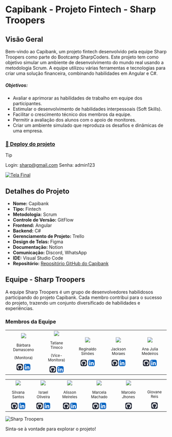 # Capibank - Projeto Fintech - Sharp Troopers

## Visão Geral

Bem-vindo ao Capibank, um projeto fintech desenvolvido pela equipe Sharp Troopers como parte do Bootcamp SharpCoders. Este projeto tem como objetivo simular um ambiente de desenvolvimento do mundo real usando a metodologia Scrum. A equipe utilizou várias ferramentas e tecnologias para criar uma solução financeira, combinando habilidades em Angular e C#.

##### Objetivos:
- Avaliar e aprimorar as habilidades de trabalho em equipe dos participantes.
- Estimular o desenvolvimento de habilidades interpessoais (Soft Skills).
- Facilitar o crescimento técnico dos membros da equipe.
- Permitir a avaliação dos alunos com o apoio de monitores.
- Criar um ambiente simulado que reproduza os desafios e dinâmicas de uma empresa.

### [👑 Deploy do projeto](https://capibank.vercel.app/)

> [!TIP]
>
   > Login: sharp@gmail.com
   > Senha: admin123


<a href="https://capibank.vercel.app/" target="_blank">
  <img src="https://raw.githubusercontent.com/barbaradamasdev/capibank-hackadev/main/Documenta%C3%A7%C3%A3o/Digital-mockup-02.png?token=GHSAT0AAAAAACGQAHVCL4YYMDS76JDLE4QYZOU2SJQ" alt="Tela Final">
</a>



## Detalhes do Projeto

- **Nome:** Capibank
- **Tipo:** Fintech
- **Metodologia:** Scrum
- **Controle de Versão:** GitFlow
- **Frontend:** Angular
- **Backend:** C#
- **Gerenciamento de Projeto:** Trello
- **Design de Telas:** Figma
- **Documentação:** Notion
- **Comunicação:** Discord, WhatsApp
- **IDE:** Visual Studio Code
- **Repositório:** [Repositório GitHub do Capibank](https://github.com/barbaradamasdev/capibank-hackadev)

## Equipe - Sharp Troopers

A equipe Sharp Troopers é um grupo de desenvolvedores habilidosos participando do projeto Capibank. Cada membro contribui para o sucesso do projeto, trazendo um conjunto diversificado de habilidades e experiências.

### Membros da Equipe

<table>
  <tr>
    <td align="center">
      <a href="https://github.com/barbaradamasdev"> <img src="https://avatars.githubusercontent.com/u/115722516?v=4" width="150"/> </a>
        <br>
        <sub>
          <p>Bárbara Damasceno</p>
          <p>(Monitora)</p>
          <a href="https://github.com/barbaradamasdev"><img src="https://github.com/tandpfun/skill-icons/raw/main/icons/Github-Dark.svg" width="20"/></a>
          <a href="https://www.linkedin.com/in/barbaradamas/"><img src="https://github.com/tandpfun/skill-icons/raw/main/icons/LinkedIn.svg" width="20"/></a>
        </sub>
    </td>
   <td align="center">
      <a href="https://github.com/tatianetinoco"> <img src="https://avatars.githubusercontent.com/u/120054718?v=4" width="150"/> </a>
        <br>
        <sub>
          <p>Tatiane Tinoco</p>
          <p>(Vice-Monitora)</p>
          <a href="https://github.com/tatianetinoco"><img src="https://github.com/tandpfun/skill-icons/raw/main/icons/Github-Dark.svg" width="20"/></a>
          <a href="https://www.linkedin.com/in/tatianetinoco/"><img src="https://github.com/tandpfun/skill-icons/raw/main/icons/LinkedIn.svg" width="20"/></a>
        </sub>
    </td>
   <td align="center">
      <a href="https://github.com/regis-jr"> <img src="https://avatars.githubusercontent.com/u/147585926?v=4" width="150"/> </a>
        <br>
        <sub>
          <p>Reginaldo Simões</p>
          <a href="https://github.com/regis-jr"><img src="https://github.com/tandpfun/skill-icons/raw/main/icons/Github-Dark.svg" width="20"/></a>
          <a href="https://www.linkedin.com/in/reginaldo-medeiros-b35283192/"><img src="https://github.com/tandpfun/skill-icons/raw/main/icons/LinkedIn.svg" width="20"/></a>
        </sub>
    </td>
   <td align="center">
      <a href="https://github.com/jacksontadeu"> <img src="https://avatars.githubusercontent.com/u/112899379?v=4" width="150"/> </a>
        <br>
        <sub>
          <p>Jackson Moraes</p>
          <a href="https://github.com/jacksontadeu"><img src="https://github.com/tandpfun/skill-icons/raw/main/icons/Github-Dark.svg" width="20"/></a>
          <a href="https://www.linkedin.com/in/jacksontadeu/"><img src="https://github.com/tandpfun/skill-icons/raw/main/icons/LinkedIn.svg" width="20"/></a>
        </sub>
    </td>
   <td align="center">
      <a href="https://github.com/anajuliamedeirosfaustino"> <img src="https://avatars.githubusercontent.com/u/117586828?v=4" width="150"/> </a>
        <br>
        <sub>
          <p>Ana Julia Medeiros</p>
          <a href="https://github.com/anajuliamedeirosfaustino"><img src="https://github.com/tandpfun/skill-icons/raw/main/icons/Github-Dark.svg" width="20"/></a>
          <a href="https://www.linkedin.com/in/ana-j%C3%BAlia-medeiros-faustino-50389b226/"><img src="https://github.com/tandpfun/skill-icons/raw/main/icons/LinkedIn.svg" width="20"/></a>
        </sub>
    </td>
     
</tr>
</table>

<table>
  <tr>
    <td align="center">
      <a href="https://github.com/Silvana23"> <img src="https://github.com/barbaradamasdev/capibank-hackadev/blob/main/Documenta%C3%A7%C3%A3o/imagens/equipe/equipe-silvana.jpg?raw=true" width="150"/> </a>
      <br>
      <sub>
        <p>Silvana Santos</p>
        <a href="https://github.com/Silvana23"><img src="https://github.com/tandpfun/skill-icons/raw/main/icons/Github-Dark.svg" width="20"/></a>
        <a href="https://www.linkedin.com/in/sisisantosdev/"><img src="https://github.com/tandpfun/skill-icons/raw/main/icons/LinkedIn.svg" width="20"/></a>
      </sub>
    </td>
    <td align="center">
      <a href="https://github.com/IsraelOliveir4"> <img src="https://avatars.githubusercontent.com/u/112810931?v=4" width="150"/> </a>
      <br>
      <sub>
        <p>Israel Oliveira</p>
        <a href="https://github.com/IsraelOliveir4"><img src="https://github.com/tandpfun/skill-icons/raw/main/icons/Github-Dark.svg" width="20"/></a>
        <a href="https://www.linkedin.com/in/israel-oliveira-1819a9247/"><img src="https://github.com/tandpfun/skill-icons/raw/main/icons/LinkedIn.svg" width="20"/></a>
      </sub>
    </td>
    <td align="center">
      <a href="https://github.com/p0llus"> <img src="https://media.licdn.com/dms/image/C4E03AQHNja9VTWKrGw/profile-displayphoto-shrink_800_800/0/1516991103066?e=1712188800&v=beta&t=vU07l5bhz2amSYxCo4jX67pvtD39gSw5bcXHZ25a9bU" width="150"/> </a>
      <br>
      <sub>
        <p>Alisson Meireles</p>
        <a href="https://github.com/p0llus"><img src="https://github.com/tandpfun/skill-icons/raw/main/icons/Github-Dark.svg" width="20"/></a>
        <a href="https://www.linkedin.com/in/Pollus"><img src="https://github.com/tandpfun/skill-icons/raw/main/icons/LinkedIn.svg" width="20"/></a>
      </sub>
    </td>
    <td align="center">
      <a href="https://github.com/MarcelaAx"> <img src="https://avatars.githubusercontent.com/u/107064504?v=4" width="150"/> </a>
      <br>
      <sub>
        <p>Marcela Machado</p>
        <a href="https://github.com/MarcelaAx"><img src="https://github.com/tandpfun/skill-icons/raw/main/icons/Github-Dark.svg" width="20"/></a>
        <a href="https://www.linkedin.com/in/marcela-machado1/"><img src="https://github.com/tandpfun/skill-icons/raw/main/icons/LinkedIn.svg" width="20"/></a>
      </sub>
    </td>
    <td align="center">
      <a href="https://github.com/MarceloJFF"> <img src="https://avatars.githubusercontent.com/u/120574951?v=4" width="150"/> </a>
      <br>
      <sub>
        <p>Marcelo Jhones</p>
        <a href="https://github.com/MarceloJFF"><img src="https://github.com/tandpfun/skill-icons/raw/main/icons/Github-Dark.svg" width="20"/></a>
      </sub>
    </td>
 <td align="center">
      <a href="https://github.com/GiovaneRSOliveira"> <img src="" width="150"/> </a>
      <br>
      <sub>
        <p>Giovane Reis</p>
        <a href="https://github.com/GiovaneRSOliveira"><img src="https://github.com/tandpfun/skill-icons/raw/main/icons/Github-Dark.svg" width="20"/></a>
      </sub>
    </td>
    
  </tr>
</table>

![Sharp Troopers](https://github.com/barbaradamasdev/capibank-hackadev/blob/main/Documenta%C3%A7%C3%A3o/imagens/Sharp%20Troopers%20img.jpg?raw=true)

Sinta-se à vontade para explorar o projeto!

